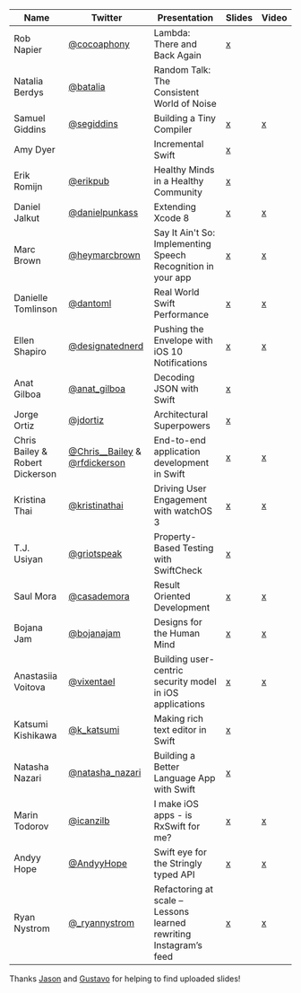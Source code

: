 | Name                            | Twitter                                                                                               | Presentation                                                      | Slides                                                                                          | Video |
|---------------------------------|-------------------------------------------------------------------------------------------------------|-------------------------------------------------------------------|-------------------------------------------------------------------------------------------------|-------|
| Rob Napier                      | [@cocoaphony](https://twitter.com/cocoaphony)                                                           | Lambda: There and Back Again                                      | [x](https://speakerdeck.com/realm/rob-napier-lambda-there-and-back-againrob-napier)                                                                                                 |       |
| Natalia Berdys                  | [@batalia](https://twitter.com/batalia)                                                               | Random Talk: The Consistent World of Noise                        |                                                                                                 |       |
| Samuel Giddins                  | [@segiddins](https://twitter.com/segiddins)                                                           | Building a Tiny Compiler                                          |                                           [x](https://speakerdeck.com/segiddins/writing-a-tiny-compiler)                                                      | [x](https://realm.io/news/tryswift-samuel-giddins-building-tiny-compiler-swift-ios/)       |
| Amy Dyer                        |                                                                                                       | Incremental Swift                                                 | [x](https://speakerdeck.com/realm/amy-dyer-incremental-swift)                                                                                                 |       |
| Erik Romijn                     | [@erikpub](https://twitter.com/erikpub)                                                               | Healthy Minds in a Healthy Community                              |                                           [x](https://speakerdeck.com/erik/healthy-minds-in-a-healthy-community-at-try-swift-nyc-2016)                                                      |       |
| Daniel Jalkut                   | [@danielpunkass](https://twitter.com/danielpunkass)                                                   | Extending Xcode 8                                                 | [x](https://speakerdeck.com/danielpunkass/extending-xcode-8-try-swift-nyc-2016)                                                                                                 | [x](https://realm.io/news/jalkut-extending-xcode-8/)       |
| Marc Brown                      | [@heymarcbrown](https://twitter.com/heymarcbrown)                                                     | Say It Ain't So: Implementing Speech Recognition in your app      | [x](https://speakerdeck.com/marcdown/say-it-aint-so-implementing-speech-recognition-in-your-app)                                                                                                 | [x](https://realm.io/news/tryswift-marc-brown-say-it-aint-so-implementing-speech-recognition/)       |
| Danielle Tomlinson              | [@dantoml](https://twitter.com/dantoml)                                                               | Real World Swift Performance                                      | [x](https://speakerdeck.com/dantoml/introduction-to-swift-performance-try-swift-2016)                                                                                                 | [x](https://realm.io/news/real-world-swift-performance/)       |
| Ellen Shapiro                   | [@designatednerd](https://twitter.com/designatednerd)                                                 | Pushing the Envelope with iOS 10 Notifications                    |                                          [x](https://speakerdeck.com/designatednerd/pushing-the-envelope-with-ios-10-notifications-try-swift-nyc-september-2016)                                                      | [x](https://realm.io/news/tryswift-ellen-shapiro-pushing-envelope-ios-10-notifications/)       |
| Anat Gilboa                     | [@anat_gilboa](https://twitter.com/anat_gilboa)                                                       | Decoding JSON with Swift                                          | [x](https://speakerdeck.com/anatg/parsing-json-in-swift)                                                                                                 |       |
| Jorge Ortiz                     | [@jdortiz](https://twitter.com/jdortiz)                                                               | Architectural Superpowers                                         | [x](https://speakerdeck.com/realm/jorge-ortiz-architectural-superpowers)                                                                                                 |       |
| Chris Bailey & Robert Dickerson | [@Chris__Bailey](https://twitter.com/Chris__Bailey) & [@rfdickerson](https://twitter.com/rfdickerson) | End-to-end application development in Swift                       |         [x](http://www.slideshare.net/cnbailey/tryswift-nyc-end-to-end-application-development-in-swift)                                                                                        | [x](https://realm.io/news/tryswift-chris-robert-end-to-end-application-development-swift-backend/)       |
| Kristina Thai                   | [@kristinathai](https://twitter.com/kristinathai)                                                     | Driving User Engagement with watchOS 3                            |                                           [x](http://www.slideshare.net/KristinaThai/driving-user-engagement-with-watchos-3)                                                      | [x](https://realm.io/news/tryswiftnyc-kristina-thai-watchos3/)       |
| T.J. Usiyan                     | [@griotspeak](https://twitter.com/griotspeak)                                                         | Property-Based Testing with SwiftCheck                            |                                           [x](https://speakerdeck.com/griotspeak/property-based-testing-with-swiftcheck)                                                      |       |
| Saul Mora                       | [@casademora](https://twitter.com/casademora)                                                         | Result Oriented Development                                       | [x](https://speakerdeck.com/casademora/result-oriented-development)                                                                                                 | [x](https://realm.io/news/tryswift-saul-mora-result-oriented-development/)       |
| Bojana Jam                      | [@bojanajam](https://twitter.com/bojanajam)                                                           | Designs for the Human Mind                                        | [x](https://speakerdeck.com/realm/bojana-jam-designs-for-the-human-mind)                                                                                                | [x](https://realm.io/news/tryswift-Bojana-Jam-Designs-for-the-Human-Mind/)       |
| Anastasiia Voitova              | [@vixentael](https://twitter.com/vixentael)                                                           | Building user-centric security model in iOS applications          | [x](https://speakerdeck.com/vixentael/building-user-centric-security-model-in-ios-applications) | [x](https://realm.io/news/tryswift-anastasiia-voitova-building-user-centric-security-model-ios-applications-swift/)       |
| Katsumi Kishikawa               | [@k_katsumi](https://twitter.com/k_katsumi)                                                           | Making rich text editor in Swift                                  |                                           [x](https://speakerdeck.com/kishikawakatsumi/mastering-textkit)                                                      |       |
| Natasha Nazari                  | [@natasha_nazari](https://twitter.com/natasha_nazari)                                                 | Building a Better Language App with Swift                         |        [x](https://speakerdeck.com/natashanazari/building-a-better-language-app-in-swift)       |       |
| Marin Todorov                   | [@icanzilb](https://twitter.com/icanzilb)                                                             | I make iOS apps - is RxSwift for me?                              |             [x](https://speakerdeck.com/icanzilb/is-rxswift-for-me-at-try-swift-nyc)            | [x](https://realm.io/news/tryswift-Marin-Todorov-I-create-iOS-apps-is-RxSwift-for-me/)       |
| Andyy Hope                      | [@AndyyHope](https://twitter.com/AndyyHope)                                                           | Swift eye for the Stringly typed API                              |                                           [x](https://speakerdeck.com/andyyhope/swift-eye-for-the-stringly-typed-api)                                                      | [x](https://realm.io/news/tryswift-andyy-hope-swift-eye-stringly-typed-api/)       |
| Ryan Nystrom                    | [@_ryannystrom](https://twitter.com/_ryannystrom)                                                     | Refactoring at scale – Lessons learned rewriting Instagram’s feed | [x](https://speakerdeck.com/realm/ryan-nystrom-refactoring-at-scale-lessons-learned-rewriting-instagrams-feed)                                                                                                 | [x](https://realm.io/news/tryswift-ryan-nystrom-refactoring-at-scale-lessons-learned-rewriting-instagram-feed/)       |


Thanks [Jason](https://github.com/jcsquatrito) and [Gustavo](https://github.com/barbosa) for helping to find uploaded slides!
